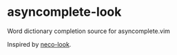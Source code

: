 # asyncomplete-look

Word dictionary completion source for asyncomplete.vim

Inspired by [neco-look](https://github.com/ujihisa/neco-look).
